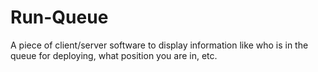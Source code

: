 Run-Queue
=========
A piece of client/server software to display information like who is in the
queue for deploying, what position you are in, etc.
